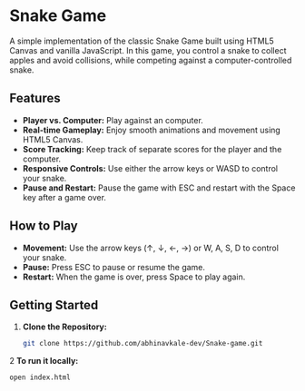 # Snake Game

A simple implementation of the classic Snake Game built using HTML5 Canvas and vanilla JavaScript. In this game, you control a snake to collect apples and avoid collisions, while competing against a computer-controlled snake.

## Features

- **Player vs. Computer:** Play against an computer.
- **Real-time Gameplay:** Enjoy smooth animations and movement using HTML5 Canvas.
- **Score Tracking:** Keep track of separate scores for the player and the computer.
- **Responsive Controls:** Use either the arrow keys or WASD to control your snake.
- **Pause and Restart:** Pause the game with ESC and restart with the Space key after a game over.

## How to Play

- **Movement:** Use the arrow keys (↑, ↓, ←, →) or W, A, S, D to control your snake.
- **Pause:** Press ESC to pause or resume the game.
- **Restart:** When the game is over, press Space to play again.

## Getting Started

1. **Clone the Repository:**

   ```bash
   git clone https://github.com/abhinavkale-dev/Snake-game.git
   ```
2 **To run it locally:**

   ```bash
   open index.html
   ```
   